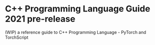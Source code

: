 # C++ Programming Language Guide 2021  pre-release
(WIP) a reference guide to C++ Programming Language - PyTorch and TorchScript 

